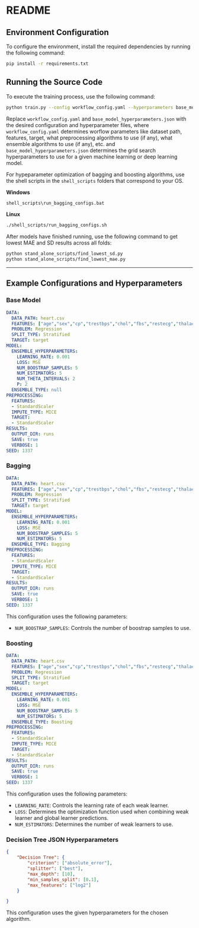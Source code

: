 # README

## Environment Configuration

To configure the environment, install the required dependencies by running the following command:

```bash
pip install -r requirements.txt
```

## Running the Source Code

To execute the training process, use the following command:

```bash
python train.py --config workflow_config.yaml --hyperparameters base_model_hyperparameters.json
```

Replace `workflow_config.yaml` and `base_model_hyperparameters.json` with the desired configuration and hyperparameter files, where `workflow_config.yaml` determines worflow parameters like dataset path, features, target, what preprocessing algorithms to use (if any), what ensemble algorithms to use (if any), etc. and `base_model_hyperparameters.json` determines the grid search hyperparameters to use for a given machine learning or deep learning model.


For hypeparameter optimization of bagging and boosting algorithms, use the shell scripts in the `shell_scripts` folders that correspond to your OS.

**Windows**
```bash
shell_scripts\run_bagging_configs.bat
```

**Linux**
```bash
./shell_scripts/run_bagging_configs.sh
```

After models have finished running, use the following command to get lowest MAE and SD results across all folds: 

```bash
python stand_alone_scripts/find_lowest_sd.py  
python stand_alone_scripts/find_lowest_mae.py 
```
---

## Example Configurations and Hyperparameters

### Base Model

```yaml
DATA:
  DATA_PATH: heart.csv
  FEATURES: ["age","sex","cp","trestbps","chol","fbs","restecg","thalach","exang","oldpeak","slope","ca","thal"]
  PROBLEM: Regression
  SPLIT_TYPE: Stratified
  TARGET: target
MODEL:
  ENSEMBLE_HYPERPARAMETERS:
    LEARNING_RATE: 0.001
    LOSS: MSE
    NUM_BOOSTRAP_SAMPLES: 5
    NUM_ESTIMATORS: 5
    NUM_THETA_INTERVALS: 2
    P: 2
  ENSEMBLE_TYPE: null
PREPROCESSING:
  FEATURES:
  - StandardScaler
  IMPUTE_TYPE: MICE
  TARGET:
  - StandardScaler
RESULTS:
  OUTPUT_DIR: runs
  SAVE: true
  VERBOSE: 1
SEED: 1337
```

### Bagging

```yaml
DATA:
  DATA_PATH: heart.csv
  FEATURES: ["age","sex","cp","trestbps","chol","fbs","restecg","thalach","exang","oldpeak","slope","ca","thal"]
  PROBLEM: Regression
  SPLIT_TYPE: Stratified
  TARGET: target
MODEL:
  ENSEMBLE_HYPERPARAMETERS:
    LEARNING_RATE: 0.001
    LOSS: MSE
    NUM_BOOSTRAP_SAMPLES: 5
    NUM_ESTIMATORS: 5
  ENSEMBLE_TYPE: Bagging
PREPROCESSING:
  FEATURES:
  - StandardScaler
  IMPUTE_TYPE: MICE
  TARGET:
  - StandardScaler
RESULTS:
  OUTPUT_DIR: runs
  SAVE: true
  VERBOSE: 1
SEED: 1337
```

This configuration uses the following parameters:
- `NUM_BOOSTRAP_SAMPLES`: Controls the number of boostrap samples to use.

### Boosting

```yaml
DATA:
  DATA_PATH: heart.csv
  FEATURES: ["age","sex","cp","trestbps","chol","fbs","restecg","thalach","exang","oldpeak","slope","ca","thal"]
  PROBLEM: Regression
  SPLIT_TYPE: Stratified
  TARGET: target
MODEL:
  ENSEMBLE_HYPERPARAMETERS:
    LEARNING_RATE: 0.001
    LOSS: MSE
    NUM_BOOSTRAP_SAMPLES: 5
    NUM_ESTIMATORS: 5
  ENSEMBLE_TYPE: Boosting
PREPROCESSING:
  FEATURES:
  - StandardScaler
  IMPUTE_TYPE: MICE
  TARGET:
  - StandardScaler
RESULTS:
  OUTPUT_DIR: runs
  SAVE: true
  VERBOSE: 1
SEED: 1337
```

This configuration uses the following parameters:
- `LEARNING_RATE`: Controls the learning rate of each weak learner.
- `LOSS`: Determines the optimization function used when combining weak learner and global learner predictions.
- `NUM_ESTIMATORS`: Determines the number of weak learners to use.


### Decision Tree JSON Hyperparameters

```json
{
    "Decision Tree": {
        "criterion": ["absolute_error"],
        "splitter": ["best"],
        "max_depth": [10],
        "min_samples_split": [0.1],
        "max_features": ["log2"]
    }

}
```

This configuration uses the given hyperparameters for the chosen algorithm.




